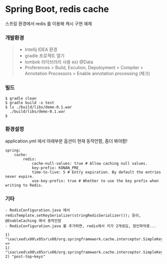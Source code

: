 # Spring Boot, redis cache

스프링 환경에서 redis 를 이용해 캐시 구현 예제



### 개발환경
>- Intellij IDEA 환경
>- gradle 프로젝트 열기
>- lombok 라이브러리 사용 ex) @Data 
>- Proferences > Build, Excution, Depoloyment > Compiler > Annotation Processors > Enable annotation processing (체크)

### 빌드
```
$ gradle clean
$ gradle build -x test
$ ls ./build/libs/demo-0.1.war
  ./build/libs/demo-0.1.war
$
```

### 환경설정
application.yml 에서 아래부분 옵션이 현재 동작안함, 좀더 봐야함!
```
spring:
    cache:
        redis:
            cache-null-values: true # Allow caching null values.
            key-prefix: KONAN_PRE_
            time-to-live: 5 # Entry expiration. By default the entries never expire.
            use-key-prefix: true # Whether to use the key prefix when writing to Redis.
```

### 기타
```
- RedisConfiguration.java 에서 redisTemplate.setKeySerializer(stringRedisSerializer()); 등이, 
@EnableCaching 에서 동작안함 
- RedisConfiguration.java 를 추가하면, redis에서 키가 2개생김, 원인파악중...

1) "\xac\xed\x00\x05sr\x00/org.springframework.cache.interceptor.SimpleKeyL\nW\x03km\x93\xd8\x02\x00\x02I\x00\bhashCode[\x00\x06paramst\x00\x13[Ljava/lang/Object;xp\x00\x00\x00\x01ur\x00\x13[Ljava.lang.Object;\x90\xceX\x9f\x10s)l\x02\x00\x00xp\x00\x00\x00\x00"
=>
1) "\xac\xed\x00\x05sr\x00/org.springframework.cache.interceptor.SimpleKeyL\nW\x03km\x93\xd8\x02\x00\x02I\x00\bhashCode[\x00\x06paramst\x00\x13[Ljava/lang/Object;xp\x00\x00\x00\x01ur\x00\x13[Ljava.lang.Object;\x90\xceX\x9f\x10s)l\x02\x00\x00xp\x00\x00\x00\x00"
2) "post-top~keys"
```

